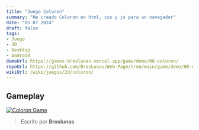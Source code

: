 ```yaml
---
title: "Juego Coloron"
summary: "He creado Coloron en html, css y js para un navegador"
date: "05 07 2024"
draft: false
tags:
- Juego
- 2D
- Desktop
- Android
demoUrl: https://games-broslunas.vercel.app/game/demo/08-coloron/
repoUrl: https://github.com/BrosLunas/Web-Page/tree/main/game/demo/08-coloron/
wikiUrl: /wiki/juegos/2d/coloron/
---
```


## Gameplay
[![Coloron Game](/img/games/coloron.png)](/video/gameplay/coloron.mp4)

> Escrito por **Broslunas**